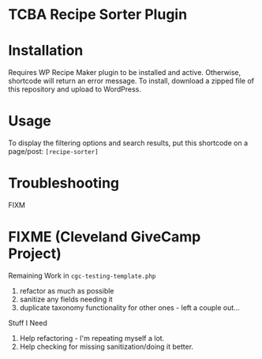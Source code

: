 # TCBA Recipe Sorter Plugin

# Installation
Requires WP Recipe Maker plugin to be installed and active. Otherwise, shortcode will return an error message.
To install, download a zipped file of this repository and upload to WordPress.

# Usage
To display the filtering options and search results, put this shortcode on a page/post:
`[recipe-sorter]`

# Troubleshooting
FIXM

# FIXME (Cleveland GiveCamp Project)
Remaining Work in `cgc-testing-template.php`
1. refactor as much as possible
2. sanitize any fields needing it
3. duplicate taxonomy functionality for other ones - left a couple out...

Stuff I Need
1. Help refactoring - I'm repeating myself a lot.
2. Help checking for missing sanitization/doing it better.
